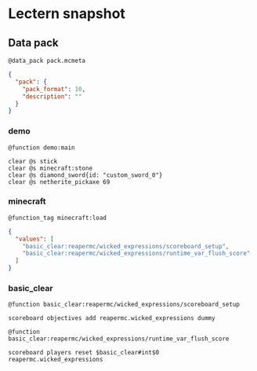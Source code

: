 # Lectern snapshot

## Data pack

`@data_pack pack.mcmeta`

```json
{
  "pack": {
    "pack_format": 10,
    "description": ""
  }
}
```

### demo

`@function demo:main`

```mcfunction
clear @s stick
clear @s minecraft:stone
clear @s diamond_sword{id: "custom_sword_0"}
clear @s netherite_pickaxe 69
```

### minecraft

`@function_tag minecraft:load`

```json
{
  "values": [
    "basic_clear:reapermc/wicked_expressions/scoreboard_setup",
    "basic_clear:reapermc/wicked_expressions/runtime_var_flush_score"
  ]
}
```

### basic_clear

`@function basic_clear:reapermc/wicked_expressions/scoreboard_setup`

```mcfunction
scoreboard objectives add reapermc.wicked_expressions dummy
```

`@function basic_clear:reapermc/wicked_expressions/runtime_var_flush_score`

```mcfunction
scoreboard players reset $basic_clear#int$0 reapermc.wicked_expressions
```
